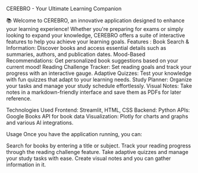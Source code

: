 CEREBRO - Your Ultimate Learning Companion

📚 Welcome to CEREBRO, an innovative application designed to enhance your learning experience! Whether you're preparing for exams or simply looking to expand your knowledge, CEREBRO offers a suite of interactive features to help you achieve your learning goals. Features : Book Search & Information: Discover books and access essential details such as summaries, authors, and publication dates. Mood-Based Recommendations: Get personalized book suggestions based on your current mood! Reading Challenge Tracker: Set reading goals and track your progress with an interactive gauge. Adaptive Quizzes: Test your knowledge with fun quizzes that adapt to your learning needs. Study Planner: Organize your tasks and manage your study schedule effortlessly. Visual Notes: Take notes in a markdown-friendly interface and save them as PDFs for later reference.

Technologies Used Frontend: Streamlit, HTML, CSS Backend: Python APIs: Google Books API for book data Visualization: Plotly for charts and graphs and various AI integrations.

Usage Once you have the application running, you can:

Search for books by entering a title or subject. Track your reading progress through the reading challenge feature. Take adaptive quizzes and manage your study tasks with ease. Create visual notes and you can gather information in it.

